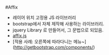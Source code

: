 #Affix

* 레이어 위치 고정용 JS 라이브러리
* bootstrap에서 자체 제작해 사용하는 라이브러리.
* jquery Library 로 만들어서, 그 문법으로 되있음.
* [affix.js](http://getbootstrap.com/javascript/#affix)
* [적용 사례: 오른쪽에 따라다니는 메뉴~] (http://getbootstrap.com/components/)

